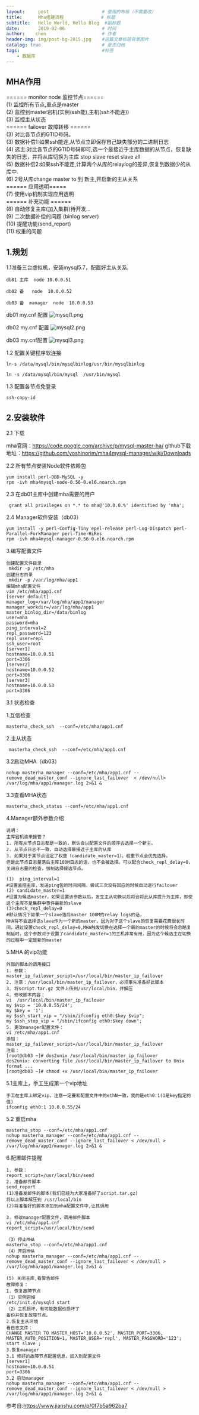 ```yaml
---
layout:     post                    # 使用的布局（不需要改）
title:      Mha搭建流程              # 标题 
subtitle:   Hello World, Hello Blog  #副标题
date:       2019-02-06              # 时间
author:    chen                     # 作者
header-img: img/post-bg-2015.jpg    #这篇文章标题背景图片
catalog: true                       # 是否归档
tags:                               #标签
    - 数据库
---
```


## MHA作用 ##

====== monitor node 监控节点======<br>
(1) 监控所有节点,重点是master<br>
(2) 监控到master宕机(实例(ssh能),主机(ssh不能连))<br>
(3) 监控主从状态<br>
====== failover 故障转移 ======<br>
(3) 对比各节点的GTID号码。<br>
(3) 数据补偿1:如果ssh能连,从节点立即保存自己缺失部分的二进制日志<br>
(4) 选主:对比各节点的GTID号码即可,选一个最接近于主库数据的从节点，恢复缺失的日志，并将从库切换为主库 stop slave  reset slave all<br>
(5) 数据补偿2:如果ssh不能连,计算两个从库的relaylog的差异,恢复到数据少的从库中.<br>
(6) 2号从库change master to 到 新主,开启新的主从关系<br>
====== 应用透明=====<br>
(7) 使用vip机制实现应用透明<br>
====== 补充功能 ======<br>
(8) 自动修复主库(加入集群)待开发...<br>
(9) 二次数据补偿的问题 (binlog server)<br>
(10) 提醒功能(send_report)<br>
(11) 权重的问题<br>

## 1.规划 ##

1.1准备三台虚拟机，安装mysql5.7，配置好主从关系.

    
    
    db01 主库  node 10.0.0.51 
    
    db02 备   node  10.0.0.52
    
    db03 备  manager  node  10.0.0.53



db01 my.cnf 配置
![mysql1.png](/img/mysql1.png)

db02 my.cnf 配置
![mysql2.png](/img/mysql2.png)

db03 my.cnf配置
![mysql3.png](/img/mysql3.png)



1.2 配置关键程序软连接

    
    ln-s /data/mysql/bin/mysqlbinlog/usr/bin/mysqlbinlog
    
    ln -s /data/mysql/bin/mysql  /usr/bin/mysql
    

1.3 配置各节点免登录

    ssh-copy-id

## 2.安装软件  ##

2.1 下载

mha官网：https://code.google.com/archive/p/mysql-master-ha/ 
github下载地址：https://github.com/yoshinorim/mha4mysql-manager/wiki/Downloads

2.2
所有节点安装Node软件依赖包
    
    yum install perl-DBD-MySQL -y
    rpm -ivh mha4mysql-node-0.56-0.el6.noarch.rpm

2.3 在db01主库中创建mha需要的用户

     grant all privileges on *.* to mha@'10.0.0.%' identified by 'mha';
    

2.4 Manager软件安装（db03）

    yum install -y perl-Config-Tiny epel-release perl-Log-Dispatch perl-Parallel-ForkManager perl-Time-HiRes
    rpm -ivh mha4mysql-manager-0.56-0.el6.noarch.rpm

3.编写配置文件

    创建配置文件目录
     mkdir -p /etc/mha
    创建日志目录
     mkdir -p /var/log/mha/app1
    编辑mha配置文件
    vim /etc/mha/app1.cnf
    [server default]
    manager_log=/var/log/mha/app1/manager
    manager_workdir=/var/log/mha/app1
    master_binlog_dir=/data/binlog   
    user=mha   
    password=mha   
    ping_interval=2
    repl_password=123
    repl_user=repl
    ssh_user=root   
    [server1]   
    hostname=10.0.0.51
    port=3306  
    [server2]
    hostname=10.0.0.52
    port=3306
    [server3]
    hostname=10.0.0.53
    port=3306

3.1 状态检查

1.互信检查

    masterha_check_ssh  --conf=/etc/mha/app1.cnf 


2.主从状态

     masterha_check_ssh  --conf=/etc/mha/app1.cnf 


3.2启动MHA（db03）

    nohup masterha_manager --conf=/etc/mha/app1.cnf --remove_dead_master_conf --ignore_last_failover  < /dev/null> /var/log/mha/app1/manager.log 2>&1 &

3.3查看MHA状态

    masterha_check_status --conf=/etc/mha/app1.cnf




4.Manager额外参数介绍
    
    说明：
    主库宕机谁来接管？
    1. 所有从节点日志都是一致的，默认会以配置文件的顺序去选择一个新主。
    2. 从节点日志不一致，自动选择最接近于主库的从库
    3. 如果对于某节点设定了权重（candidate_master=1），权重节点会优先选择。
    但是此节点日志量落后主库100M日志的话，也不会被选择。可以配合check_repl_delay=0，关闭日志量的检查，强制选择候选节点。
    
    (1)  ping_interval=1
    #设置监控主库，发送ping包的时间间隔，尝试三次没有回应的时候自动进行failover
    (2) candidate_master=1
    #设置为候选master，如果设置该参数以后，发生主从切换以后将会将此从库提升为主库，即使这个主库不是集群中事件最新的slave
    (3)check_repl_delay=0
    #默认情况下如果一个slave落后master 100M的relay logs的话，
    MHA将不会选择该slave作为一个新的master，因为对于这个slave的恢复需要花费很长时间，通过设置check_repl_delay=0,MHA触发切换在选择一个新的master的时候将会忽略复制延时，这个参数对于设置了candidate_master=1的主机非常有用，因为这个候选主在切换的过程中一定是新的master

5.MHA 的vip功能
    
    外部的脚本的调用接口
    1. 参数：
    master_ip_failover_script=/usr/local/bin/master_ip_failover
    2. 注意：/usr/local/bin/master_ip_failover，必须事先准备好此脚本
    3. 将script.tar.gz 文件上传到/usr/local/bin，并解压
    4. 修改脚本内容：
    vi  /usr/local/bin/master_ip_failover
    my $vip = '10.0.0.55/24';
    my $key = '1';
    my $ssh_start_vip = "/sbin/ifconfig eth0:$key $vip";
    my $ssh_stop_vip = "/sbin/ifconfig eth0:$key down";
    5. 更改manager配置文件：
    vi /etc/mha/app1.cnf
    添加：
    master_ip_failover_script=/usr/local/bin/master_ip_failover
    注意：
    [root@db03 ~]# dos2unix /usr/local/bin/master_ip_failover 
    dos2unix: converting file /usr/local/bin/master_ip_failover to Unix format ...
    [root@db03 ~]# chmod +x /usr/local/bin/master_ip_failover 


5.1主库上，手工生成第一个vip地址

    手工在主库上绑定vip，注意一定要和配置文件中的ethN一致，我的是eth0:1(1是key指定的值)
    ifconfig eth0:1 10.0.0.55/24
    


5.2 重启mha

    masterha_stop --conf=/etc/mha/app1.cnf
    nohup masterha_manager --conf=/etc/mha/app1.cnf --remove_dead_master_conf --ignore_last_failover < /dev/null > /var/log/mha/app1/manager.log 2>&1 &




6.配置邮件提醒

    1. 参数：
    report_script=/usr/local/bin/send
    2. 准备邮件脚本
    send_report
    (1)准备发邮件的脚本(我们已经为大家准备好了script.tar.gz)
    将以上脚本解压到 /usr/local/bin
    (2)将准备好的脚本添加到mha配置文件中,让其调用
    
    3. 修改manager配置文件，调用邮件脚本
    vi /etc/mha/app1.cnf
    report_script=/usr/local/bin/send
    
    （3）停止MHA
    masterha_stop --conf=/etc/mha/app1.cnf
    （4）开启MHA
    nohup masterha_manager --conf=/etc/mha/app1.cnf --remove_dead_master_conf --ignore_last_failover < /dev/null > /var/log/mha/app1/manager.log 2>&1 &
    
    (5) 关闭主库,看警告邮件  
    故障修复：
    1. 恢复故障节点
    （1）实例宕掉
    /etc/init.d/mysqld start 
    （2）主机损坏，有可能数据也损坏了
    备份并恢复故障节点。
    2.恢复主从环境
    看日志文件：
    CHANGE MASTER TO MASTER_HOST='10.0.0.52', MASTER_PORT=3306, MASTER_AUTO_POSITION=1, MASTER_USER='repl', MASTER_PASSWORD='123';
    start slave ;
    3.恢复manager
    3.1 修好的故障节点配置信息，加入到配置文件
    [server1]
    hostname=10.0.0.51
    port=3306
    3.2 启动manager   
    nohup masterha_manager --conf=/etc/mha/app1.cnf --remove_dead_master_conf --ignore_last_failover < /dev/null > /var/log/mha/app1/manager.log 2>&1 &
    
    










 参考自:https://www.jianshu.com/p/0f7b5a962ba7
